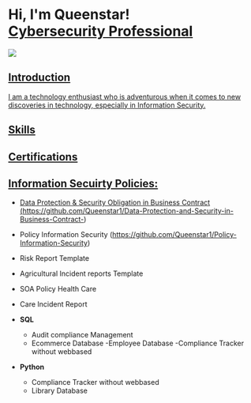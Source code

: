 <h1>Hi, I'm Queenstar! <br/><a href="https://github.com/Queenstar1"</a> Cybersecurity Professional</a></h1>
<a href="https://www.linkedin.com/in/queenstar-mante-bonsra-4a00551a4/"><img src= "https://img.shields.io/badge/-LinkedIn-0072b1?&style=for-the-badge&logo=linkedin&logoColor=white"/>

 <h2>Introduction</h2>

I am a technology enthusiast who is adventurous when it comes to new discoveries in technology, especially in Information Security.

<h2>Skills</h2>

<h2>Certifications</h2>
<div>

</div>
<h2>Information Secuirty Policies:</h2>

  -  Data Protection & Security Obligation in Business Contract (https://github.com/Queenstar1/Data-Protection-and-Security-in-Business-Contract-)       
  - Policy Information Security  (https://github.com/Queenstar1/Policy-Information-Security)
  - Risk Report Template
  - Agricultural Incident reports Template
  - SOA Policy Health Care
  - Care Incident Report

- <b>SQL </b>
  - Audit compliance Management
  - Ecommerce Database
  -Employee Database
  -Compliance Tracker without webbased


- <b>Python</b>
  - Compliance Tracker without webbased
  - Library Database
<!--
**Queenstar1/Queenstar1** is a ✨ _special_ ✨ repository because its `README.md` (this file) appears on your GitHub profile.

Here are some ideas to get you started:

- 🔭 I’m currently working on ...
- 🌱 I’m currently learning ...
- 👯 I’m looking to collaborate on ...
- 🤔 I’m looking for help with ...
- 💬 Ask me about ...
- 📫 How to reach me: ...
- 😄 Pronouns: ...
- ⚡ Fun fact: ...
-->
